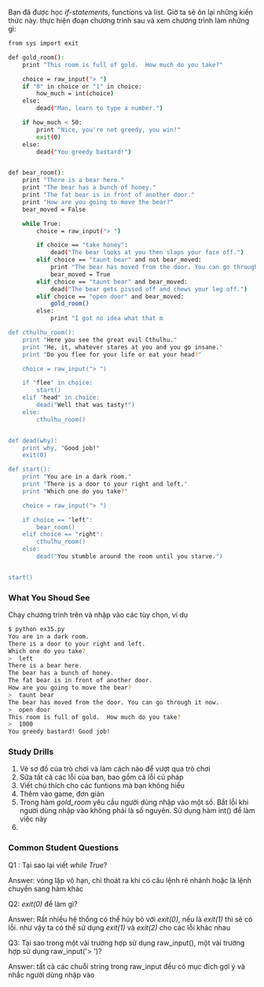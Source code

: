 
Bạn đã được học *if-statements*, functions và list. Giờ ta sẽ ôn lại những kiến thức này. thực hiện đoạn chương trình sau và xem chương trình làm những gì:

```sh
from sys import exit

def gold_room():
    print "This room is full of gold.  How much do you take?"

    choice = raw_input("> ")
    if "0" in choice or "1" in choice:
        how_much = int(choice)
    else:
        dead("Man, learn to type a number.")

    if how_much < 50:
        print "Nice, you're not greedy, you win!"
        exit(0)
    else:
        dead("You greedy bastard!")


def bear_room():
    print "There is a bear here."
    print "The bear has a bunch of honey."
    print "The fat bear is in front of another door."
    print "How are you going to move the bear?"
    bear_moved = False

    while True:
        choice = raw_input("> ")

        if choice == "take honey":
            dead("The bear looks at you then slaps your face off.")
        elif choice == "taunt bear" and not bear_moved:
            print "The bear has moved from the door. You can go through it now."
            bear_moved = True
        elif choice == "taunt bear" and bear_moved:
            dead("The bear gets pissed off and chews your leg off.")
        elif choice == "open door" and bear_moved:
            gold_room()
        else:
            print "I got no idea what that m

def cthulhu_room():
    print "Here you see the great evil Cthulhu."
    print "He, it, whatever stares at you and you go insane."
    print "Do you flee for your life or eat your head?"

    choice = raw_input("> ")

    if "flee" in choice:
        start()
    elif "head" in choice:
        dead("Well that was tasty!")
    else:
        cthulhu_room()


def dead(why):
    print why, "Good job!"
    exit(0)

def start():
    print "You are in a dark room."
    print "There is a door to your right and left."
    print "Which one do you take?"

    choice = raw_input("> ")

    if choice == "left":
        bear_room()
    elif choice == "right":
        cthulhu_room()
    else:
        dead("You stumble around the room until you starve.")


start()
```



### What You Shoud See
Chạy chương trình trên và nhập vào các tùy chọn, ví dụ 

```sh
$ python ex35.py
You are in a dark room.
There is a door to your right and left.
Which one do you take?
>  left
There is a bear here.
The bear has a bunch of honey.
The fat bear is in front of another door.
How are you going to move the bear?
>  taunt bear
The bear has moved from the door. You can go through it now.
>  open door
This room is full of gold.  How much do you take?
>  1000
You greedy bastard! Good job!
```

### Study Drills

1. Vẽ sơ đồ của trò chơi và làm cách nào để vượt qua trò chơi
2. Sữa tất cả các lỗi của bạn, bao gồm cả lỗi cú pháp
3. Viết chú thích cho các funtions mà bạn không hiểu
4. Thêm vào game, đơn giản
5. Trong hàm *gold_room* yêu cầu người dùng nhập vào một số. Bắt lỗi khi người dùng nhập vào không phải là số nguyên. Sử dụng hàm int() để làm việc này
6. 
### Common Student Questions
Q1 : Tại sao lại viết *while True*?

Answer: vòng lặp vô hạn, chỉ thoát ra khi có câu lệnh rẽ nhánh hoặc là lệnh chuyển sang hàm khác

Q2: *exit(0)* để làm gì?

Answer: Rất nhiều hệ thổng có thể hủy bỏ với *exit(0)*, nếu là *exit(1)* thì sẽ có lỗi. như vậy ta có thể sử dụng *exit(1)* và *exit(2)* cho các lỗi khác nhau

Q3: Tại sao trong một vài trường hợp sử dụng raw_input(), một vài trường hợp sử dụng raw_input('> ')?

Answer: tất cả các chuỗi string trong raw_input đều có mục đích gợi ý và nhắc người dùng nhập vào

